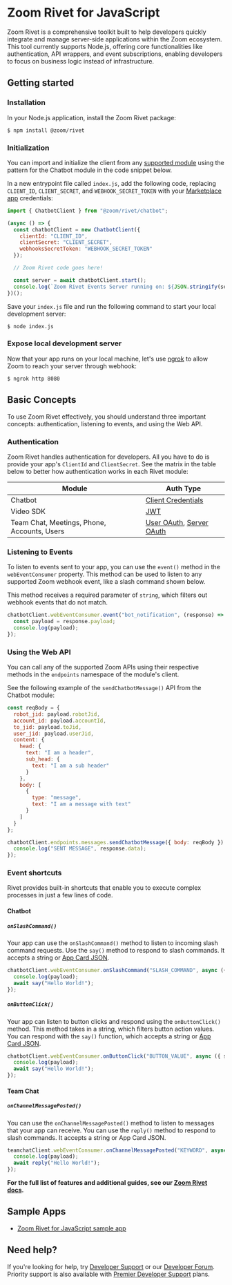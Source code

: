 # Zoom Rivet for JavaScript

Zoom Rivet is a comprehensive toolkit built to help developers quickly integrate and manage server-side applications within the Zoom ecosystem. This tool currently supports Node.js, offering core functionalities like authentication, API wrappers, and event subscriptions, enabling developers to focus on business logic instead of infrastructure.

## Getting started

### Installation

In your Node.js application, install the Zoom Rivet package:

```
$ npm install @zoom/rivet
```

### Initialization

You can import and initialize the client from any [supported module](https://developers.zoom.us/docs/rivet/#modules) using the pattern for the Chatbot module in the code snippet below.

In a new entrypoint file called `index.js`, add the following code, replacing `CLIENT_ID`, `CLIENT_SECRET`, and `WEBHOOK_SECRET_TOKEN` with your [Marketplace app](https://marketplace.zoom.us) credentials:

```javascript
import { ChatbotClient } from "@zoom/rivet/chatbot";

(async () => {
  const chatbotClient = new ChatbotClient({
    clientId: "CLIENT_ID",
    clientSecret: "CLIENT_SECRET",
    webhooksSecretToken: "WEBHOOK_SECRET_TOKEN"
  });

  // Zoom Rivet code goes here!

  const server = await chatbotClient.start();
  console.log(`Zoom Rivet Events Server running on: ${JSON.stringify(server.address())}`);
})();
```

Save your `index.js` file and run the following command to start your local development server:

```
$ node index.js
```

### Expose local development server

Now that your app runs on your local machine, let's use [ngrok](https://ngrok.com/) to allow Zoom to reach your server through webhook:

```
$ ngrok http 8080
```

## Basic Concepts

To use Zoom Rivet effectively, you should understand three important concepts: authentication, listening to events, and using the Web API.

### Authentication

Zoom Rivet handles authentication for developers. All you have to do is provide your app's `ClientId` and `ClientSecret`. See the matrix in the table below to better how authentication works in each Rivet module:

| Module                                      | Auth Type                                                                                                                   |
| ------------------------------------------- | --------------------------------------------------------------------------------------------------------------------------- |
| Chatbot                                     | [Client Credentials](https://developers.zoom.us/docs/team-chat-apps/installation-and-authentication/#authentication)        |
| Video SDK                                   | [JWT](https://developers.zoom.us/docs/video-sdk/api-request/)                                                               |
| Team Chat, Meetings, Phone, Accounts, Users | [User OAuth](https://developers.zoom.us/docs/integrations/), [Server OAuth](https://developers.zoom.us/docs/internal-apps/) |

### Listening to Events

To listen to events sent to your app, you can use the `event()` method in the `webEventConsumer` property. This method can be used to listen to any supported Zoom webhook event, like a slash command shown below.

This method receives a required parameter of `string`, which filters out webhook events that do not match.

```javascript
chatbotClient.webEventConsumer.event("bot_notification", (response) => {
  const payload = response.payload;
  console.log(payload);
});
```

### Using the Web API

You can call any of the supported Zoom APIs using their respective methods in the `endpoints` namespace of the module's client.

See the following example of the `sendChatbotMessage()` API from the Chatbot module:

```javascript
const reqBody = {
  robot_jid: payload.robotJid,
  account_id: payload.accountId,
  to_jid: payload.toJid,
  user_jid: payload.userJid,
  content: {
    head: {
      text: "I am a header",
      sub_head: {
        text: "I am a sub header"
      }
    },
    body: [
      {
        type: "message",
        text: "I am a message with text"
      }
    ]
  }
};

chatbotClient.endpoints.messages.sendChatbotMessage({ body: reqBody }).then((response) => {
  console.log("SENT MESSAGE", response.data);
});
```

### Event shortcuts

Rivet provides built-in shortcuts that enable you to execute complex processes in just a few lines of code.

#### Chatbot

##### `onSlashCommand()`

Your app can use the `onSlashCommand()` method to listen to incoming slash command requests.
Use the `say()` method to respond to slash commands. It accepts a string or [App Card JSON](https://developers.zoom.us//docs/team-chat-apps/customizing-messages/).

```javascript
chatbotClient.webEventConsumer.onSlashCommand("SLASH_COMMAND", async ({ say, payload }) => {
  console.log(payload);
  await say("Hello World!");
});
```

##### `onButtonClick()`

Your app can listen to button clicks and respond using the `onButtonClick()` method. This method takes in a string, which filters button action values.
You can respond with the `say()` function, which accepts a string or [App Card JSON](https://developers.zoom.us//docs/team-chat-apps/customizing-messages/).

```javascript
chatbotClient.webEventConsumer.onButtonClick("BUTTON_VALUE", async ({ say, payload }) => {
  console.log(payload);
  await say("Hello World!");
});
```

#### Team Chat

##### `onChannelMessagePosted()`

You can use the `onChannelMessagePosted()` method to listen to messages that your app can receive.
You can use the `reply()` method to respond to slash commands. It accepts a string or App Card JSON.

```javascript
teamchatClient.webEventConsumer.onChannelMessagePosted("KEYWORD", async ({ reply, payload }) => {
  console.log(payload);
  await reply("Hello World!");
});
```

**For the full list of features and additional guides, see our [Zoom Rivet docs](https://developers.zoom.us/docs/rivet).**

## Sample Apps

- [Zoom Rivet for JavaScript sample app](https://github.com/zoom/rivet-javascript-sample)

## Need help?

If you're looking for help, try [Developer Support](https://developers.zoom.us/support/) or our [Developer Forum](https://devforum.zoom.us/). Priority support is also available with [Premier Developer Support](https://explore.zoom.us/en/support-plans/developer/) plans.
